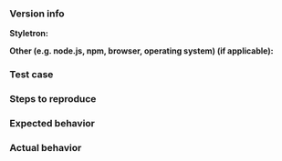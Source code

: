 ### Version info

<!-- What versions of the following libraries are you using? Note that your issue may already
be fixed in the latest versions. -->

**Styletron:**

**Other (e.g. node.js, npm, browser, operating system) (if applicable):**


### Test case

<!-- Provide code samples on [Codepen](http://codepen.io/). -->


### Steps to reproduce

<!-- Provide the steps needed to reproduce the issue given the above test case. -->


### Expected behavior

<!-- What is the expected behavior? -->


### Actual behavior

<!-- What is the actual behavior? -->
